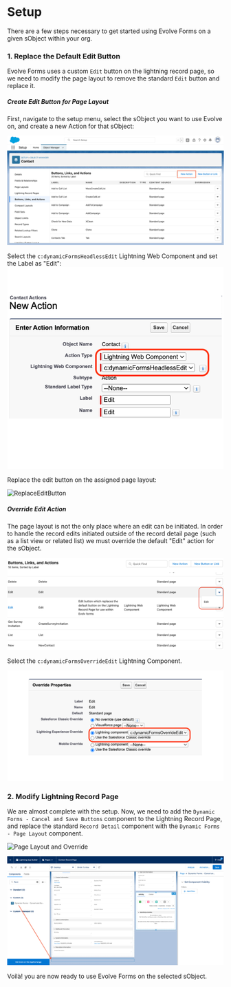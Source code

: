 # Setup

There are a few steps necessary to get started using Evolve Forms on a given
sObject within your org.

### 1. Replace the Default Edit Button

Evolve Forms uses a custom `Edit` button on the lightning record page, so we need
to modify the page layout to remove the standard `Edit` button and replace it.

##### Create Edit Button for Page Layout

First, navigate to the setup menu, select the sObject you want to use Evolve on,
and create a new Action for that sObject:

![New Action](images/NewAction.png)

Select the `c:dynamicFormsHeadlessEdit` Lightning Web Component and set the
Label as "Edit": ![Edit Action](images/EditAction.png)

Replace the edit button on the assigned page layout:

![ReplaceEditButton](images/ChangeEditButtonOnPageLayout.gif)

##### Override Edit Action

The page layout is not the only place where an edit can be initiated. In order
to handle the record edits initiated outside of the record detail page (such as
a list view or related list) we must override the default "Edit" action for the
sObject.

![Edit Action Setup Menu](images/EditOverride.png)

Select the `c:dynamicFormsOverrideEdit` Lightning Component.

![Edit Override Selection](images/EditOverrideSelection.png)

### 2. Modify Lightning Record Page

We are almost complete with the setup. Now, we need to add the `Dynamic Forms -
Cancel and Save Buttons` component to the Lightning Record Page, and replace the
standard `Record Detail` component with the `Dynamic Forms - Page Layout`
component.

![Page Layout and Override](images/PageLayoutAndOverride.gif)

![Save and Cancel Buttons](images/SaveAndCancelButtons.png)

Voilà! you are now ready to use Evolve Forms on the selected sObject.
